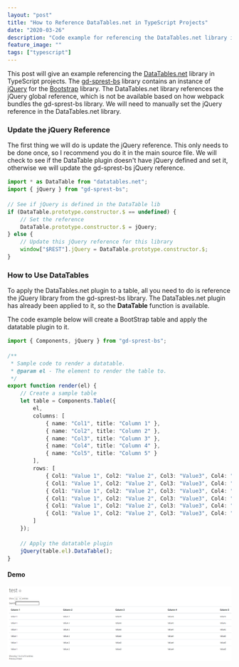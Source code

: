 ```yaml
---
layout: "post"
title: "How to Reference DataTables.net in TypeScript Projects"
date: "2020-03-26"
description: "Code example for referencing the DataTables.net library in TypeScript."
feature_image: ""
tags: ["typescript"]
---
```


This post will give an example referencing the [DataTables.net](https://datatables.net/) library in TypeScript projects. The [gd-sprest-bs](https://github.com/gunjandatta/sprest) library contains an instance of [jQuery](https://jquery.com/) for the [Bootstrap](https://getbootstrap.com/) library. The DataTables.net library references the jQuery global reference, which is not be available based on how webpack bundles the gd-sprest-bs library. We will need to manually set the jQuery reference in the DataTables.net library.

<!--more-->

### Update the jQuery Reference

The first thing we will do is update the jQuery reference. This only needs to be done once, so I recommend you do it in the main source file. We will check to see if the DataTable plugin doesn't have jQuery defined and set it, otherwise we will update the gd-sprest-bs jQuery reference.

```ts
import * as DataTable from "datatables.net";
import { jQuery } from "gd-sprest-bs";

// See if jQuery is defined in the DataTable lib
if (DataTable.prototype.constructor.$ == undefined) {
    // Set the reference
    DataTable.prototype.constructor.$ = jQuery;
} else {
    // Update this jQuery reference for this library
    window["$REST"].jQuery = DataTable.prototype.constructor.$;
}
```

### How to Use DataTables

To apply the DataTables.net plugin to a table, all you need to do is reference the jQuery library from the gd-sprest-bs library. The DataTables.net plugin has already been applied to it, so the __DataTable__ function is available.

The code example below will create a BootStrap table and apply the datatable plugin to it.

```ts
import { Components, jQuery } from "gd-sprest-bs";

/**
 * Sample code to render a datatable.
 * @param el - The element to render the table to.
 */
export function render(el) {
    // Create a sample table
    let table = Components.Table({
        el,
        columns: [
            { name: "Col1", title: "Column 1" },
            { name: "Col2", title: "Column 2" },
            { name: "Col3", title: "Column 3" },
            { name: "Col4", title: "Column 4" },
            { name: "Col5", title: "Column 5" }
        ],
        rows: [
            { Col1: "Value 1", Col2: "Value 2", Col3: "Value3", Col4: "Value4", Col5: "Value5" },
            { Col1: "Value 1", Col2: "Value 2", Col3: "Value3", Col4: "Value4", Col5: "Value5" },
            { Col1: "Value 1", Col2: "Value 2", Col3: "Value3", Col4: "Value4", Col5: "Value5" },
            { Col1: "Value 1", Col2: "Value 2", Col3: "Value3", Col4: "Value4", Col5: "Value5" },
            { Col1: "Value 1", Col2: "Value 2", Col3: "Value3", Col4: "Value4", Col5: "Value5" },
            { Col1: "Value 1", Col2: "Value 2", Col3: "Value3", Col4: "Value4", Col5: "Value5" }
        ]
    });

    // Apply the datatable plugin
    jQuery(table.el).DataTable();
}
```

#### Demo

![DataTable Example](images/DataTables.net/demo.png)